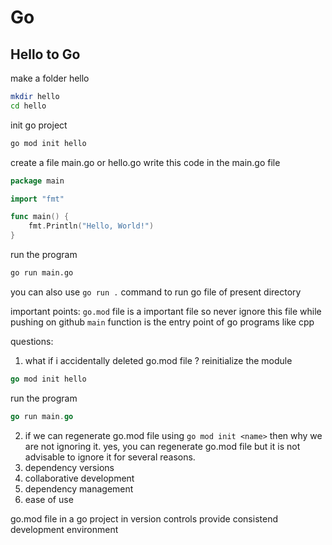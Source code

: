 # Go

## Hello to Go
make a folder hello
```bash
mkdir hello
cd hello
```
init go project
```bash
go mod init hello
```
create a file main.go or hello.go
write this code in the main.go file
```go
package main

import "fmt"

func main() {
	fmt.Println("Hello, World!")
}
```
run the program
```bash
go run main.go
```
you can also use ```go run .``` command to run go file of present directory


important points:
```go.mod``` file is a important file so never ignore this file while pushing on github
```main``` function is the entry point of go programs like cpp

questions:
1. what if i accidentally deleted go.mod file ?
reinitialize the module
```go
go mod init hello
```
run the program
```go
go run main.go
```
2. if we can regenerate go.mod file using ```go mod init <name>``` then why we are not ignoring it.
yes, you can regenerate go.mod file but it is not advisable to ignore it for several reasons.
1. dependency versions
2. collaborative development
3. dependency management
4. ease of use

go.mod file  in a go project in version controls  provide consistend development environment
